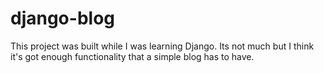 # django-blog
This project was built while I was learning Django. Its not much but I think it's got enough functionality that a simple blog has to have.
